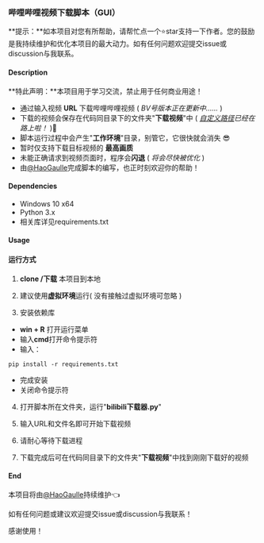 ### 哔哩哔哩视频下载脚本（GUI）

**提示：**如本项目对您有所帮助，请帮忙点一个⭐star支持一下作者。您的鼓励是我持续维护和优化本项目的最大动力。如有任何问题欢迎提交issue或discussion与我联系。



#### Description

**特此声明：**本项目用于学习交流，禁止用于任何商业用途！

- 通过输入视频 **URL** 下载哔哩哔哩视频 ( *BV号版本正在更新中......* )
- 下载的视频会保存在代码同目录下的文件夹"**下载视频**"中 ( *<u>自定义路径</u>已经在路上啦！* ):clap:
- 脚本运行过程中会产生"**工作环境**"目录，别管它，它很快就会消失 :sunglasses:
- 暂时仅支持下载目标视频的 **最高画质**
- 未能正确请求到视频页面时，程序会**闪退** ( *将会尽快被优化* )
- 由[@HaoGaulle](https://github.com/HaoGaulle)完成脚本的编写，也正时刻欢迎你的帮助！



#### Dependencies

- Windows 10 x64
- Python 3.x
- 相关库详见requirements.txt



#### Usage

#### 运行方式

1.  **clone /下载** 本项目到本地

2.  建议使用**虚拟环境**运行( 没有接触过虚拟环境可忽略 )

3.  安装依赖库

   - **win + R** 打开运行菜单
   - 输入**cmd**打开命令提示符
   - 输入：

   ```
   pip install -r requirements.txt
   ```

   - 完成安装
   - 关闭命令提示符

4.  打开脚本所在文件夹，运行"**bilibili下载器.py**"

5.  输入URL和文件名即可开始下载视频

6. 请耐心等待下载进程

7. 下载完成后可在代码同目录下的文件夹"**下载视频**"中找到刚刚下载好的视频



#### End

本项目将由[@HaoGaulle](https://github.com/HaoGaulle)持续维护:point_left:

如有任何问题或建议欢迎提交issue或discussion与我联系！

感谢使用！
